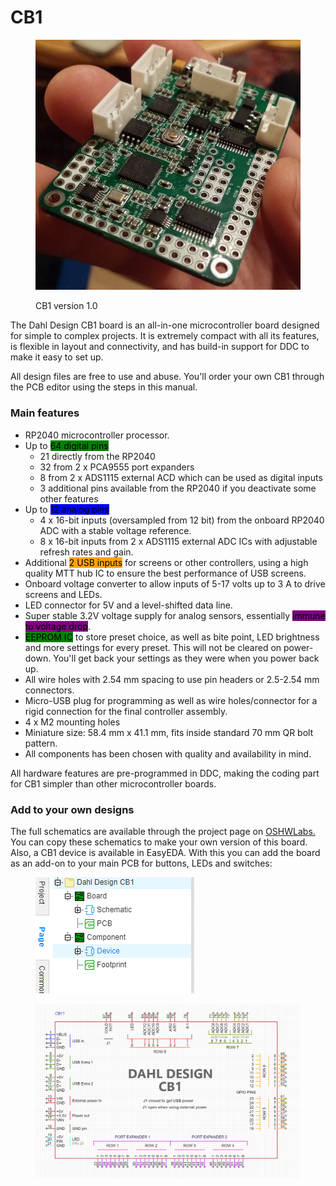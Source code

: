 # CB1

<figure><img src="../.gitbook/assets/image (4) (1).png" alt=""><figcaption><p>CB1 version 1.0</p></figcaption></figure>

The Dahl Design CB1 board is an all-in-one microcontroller board designed for simple to complex projects. It is extremely compact with all its features, is flexible in layout and connectivity, and has build-in support for DDC to make it easy to set up.&#x20;

All design files are free to use and abuse. You'll order your own CB1 through the PCB editor using the steps in this manual.

### Main features

* RP2040 microcontroller processor.
* Up to <mark style="background-color:green;">64 digital pins</mark>
  * 21 directly from the RP2040
  * 32 from 2 x PCA9555 port expanders
  * 8 from 2 x ADS1115 external ACD which can be used as digital inputs
  * 3 additional pins available from the RP2040 if you deactivate some other features
* Up to <mark style="background-color:blue;">12 analog pins</mark>
  * 4 x 16-bit inputs (oversampled from 12 bit) from the onboard RP2040 ADC with a stable voltage reference.&#x20;
  * 8 x 16-bit inputs from 2 x ADS1115 external ADC ICs with adjustable refresh rates and gain.
* Additional <mark style="background-color:orange;">2 USB inputs</mark> for screens or other controllers, using a high quality MTT hub IC to ensure the best performance of USB screens.&#x20;
* Onboard voltage converter to allow inputs of 5-17 volts up to 3 A to drive screens and LEDs.
* LED connector for 5V and a level-shifted data line.
* Super stable 3.2V voltage supply for analog sensors, essentially <mark style="background-color:purple;">immune to voltage drop</mark>.
* <mark style="background-color:green;">EEPROM IC</mark> to store preset choice, as well as bite point, LED brightness and more settings for every preset. This will not be cleared on power-down. You'll get back your settings as they were when you power back up.&#x20;
* All wire holes with 2.54 mm spacing to use pin headers or 2.5-2.54 mm connectors.&#x20;
* Micro-USB plug for programming as well as wire holes/connector for a rigid connection for the final controller assembly.&#x20;
* 4 x M2 mounting holes
* Miniature size: 58.4 mm x 41.1 mm, fits inside standard 70 mm QR bolt pattern.&#x20;
* All components has been chosen with quality and availability in mind.&#x20;

All hardware features are pre-programmed in DDC, making the coding part for CB1 simpler than other microcontroller boards.&#x20;

### Add to your own designs

The full schematics are available through the project page on [OSHWLabs.](https://oshwlab.com/andreasdahl1987/dahl-design-cb1) You can copy these schematics to make your own version of this board. Also, a CB1 device is available in EasyEDA. With this you can add the board as an add-on to your main PCB for buttons, LEDs and switches:

<figure><img src="../.gitbook/assets/image (79).png" alt=""><figcaption></figcaption></figure>

<figure><img src="../.gitbook/assets/image (16) (1).png" alt=""><figcaption></figcaption></figure>

